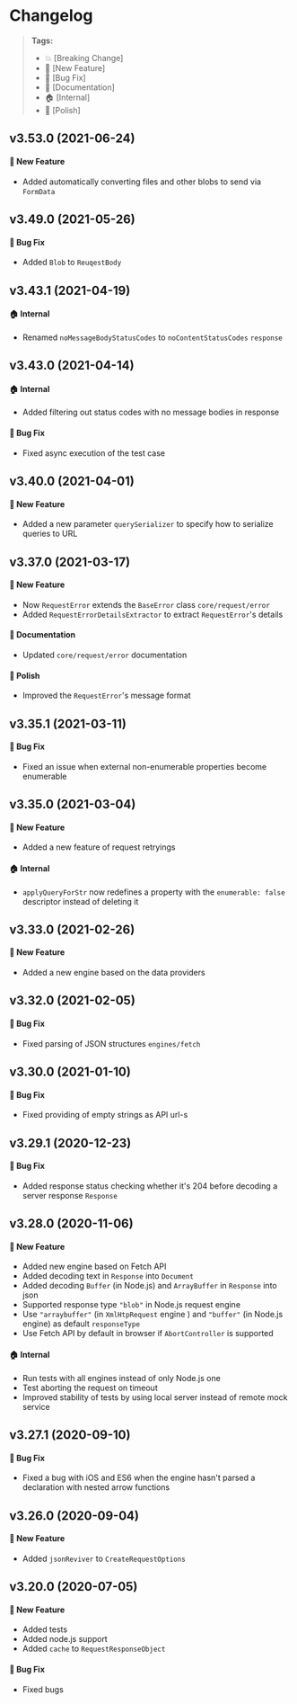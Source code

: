 Changelog
=========

> **Tags:**
> - :boom:       [Breaking Change]
> - :rocket:     [New Feature]
> - :bug:        [Bug Fix]
> - :memo:       [Documentation]
> - :house:      [Internal]
> - :nail_care:  [Polish]

## v3.53.0 (2021-06-24)

#### :rocket: New Feature

* Added automatically converting files and other blobs to send via `FormData`

## v3.49.0 (2021-05-26)

#### :bug: Bug Fix

* Added `Blob` to `ReuqestBody`

## v3.43.1 (2021-04-19)

#### :house: Internal

* Renamed `noMessageBodyStatusCodes` to `noContentStatusCodes` `response`

## v3.43.0 (2021-04-14)

#### :house: Internal

* Added filtering out status codes with no message bodies in response

#### :bug: Bug Fix

* Fixed async execution of the test case

## v3.40.0 (2021-04-01)

#### :rocket: New Feature

* Added a new parameter `querySerializer` to specify how to serialize queries to URL

## v3.37.0 (2021-03-17)

#### :rocket: New Feature

* Now `RequestError` extends the `BaseError` class `core/request/error`
* Added `RequestErrorDetailsExtractor`  to extract `RequestError`'s details

#### :memo: Documentation

* Updated `core/request/error` documentation

#### :nail_care: Polish

* Improved the `RequestError`'s message format

## v3.35.1 (2021-03-11)

#### :bug: Bug Fix

* Fixed an issue when external non-enumerable properties become enumerable

## v3.35.0 (2021-03-04)

#### :rocket: New Feature

* Added a new feature of request retryings

#### :house: Internal

* `applyQueryForStr` now redefines a property with the `enumerable: false` descriptor instead of deleting it

## v3.33.0 (2021-02-26)

#### :rocket: New Feature

* Added a new engine based on the data providers

## v3.32.0 (2021-02-05)

#### :bug: Bug Fix

* Fixed parsing of JSON structures `engines/fetch`

## v3.30.0 (2021-01-10)

#### :bug: Bug Fix

* Fixed providing of empty strings as API url-s

## v3.29.1 (2020-12-23)

#### :bug: Bug Fix

* Added response status checking whether it's 204 before decoding a server response `Response`

## v3.28.0 (2020-11-06)

#### :rocket: New Feature

* Added new engine based on Fetch API
* Added decoding text in `Response` into `Document`
* Added decoding `Buffer` (in Node.js) and `ArrayBuffer` in `Response` into json
* Supported response type `"blob"` in Node.js request engine
* Use `"arraybuffer"` (in `XmlHtpRequest` engine ) and `"buffer"` (in Node.js engine) as default `responseType`
* Use Fetch API by default in browser if `AbortController` is supported

#### :house: Internal

* Run tests with all engines instead of only Node.js one
* Test aborting the request on timeout
* Improved stability of tests by using local server instead of remote mock service

## v3.27.1 (2020-09-10)

#### :bug: Bug Fix

* Fixed a bug with iOS and ES6 when the engine hasn't parsed a declaration with nested arrow functions

## v3.26.0 (2020-09-04)

#### :rocket: New Feature

* Added `jsonReviver` to `CreateRequestOptions`

## v3.20.0 (2020-07-05)

#### :rocket: New Feature

* Added tests
* Added node.js support
* Added `cache` to `RequestResponseObject`

#### :bug: Bug Fix

* Fixed bugs
